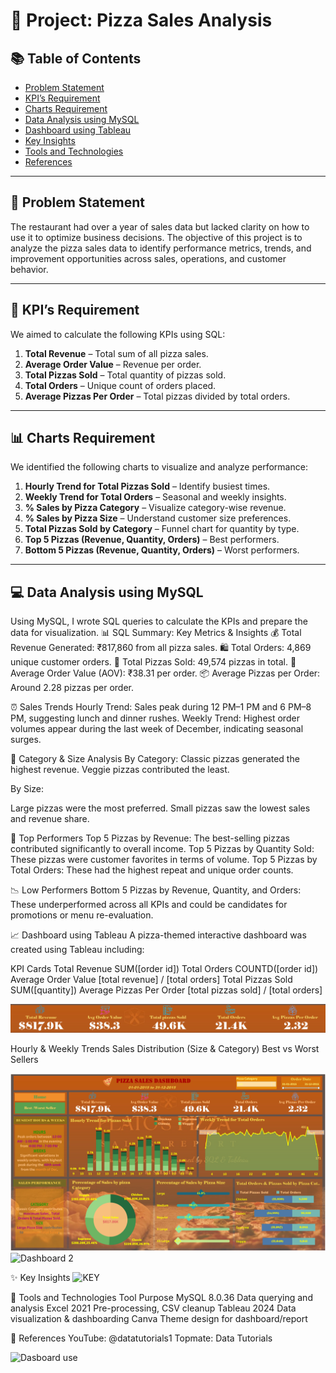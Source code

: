 
# 🍕 Project: Pizza Sales Analysis


## 📚 Table of Contents
- [Problem Statement](#problem-statement)
- [KPI’s Requirement](#kpis-requirement)
- [Charts Requirement](#charts-requirement)
- [Data Analysis using MySQL](#data-analysis-using-mysql)
- [Dashboard using Tableau](#dashboard-using-tableau)
- [Key Insights](#key-insights)
- [Tools and Technologies](#tools-and-technologies)
- [References](#references)

---

## 🧠 Problem Statement

The restaurant had over a year of sales data but lacked clarity on how to use it to optimize business decisions. The objective of this project is to analyze the pizza sales data to identify performance metrics, trends, and improvement opportunities across sales, operations, and customer behavior.

---

## 📌 KPI’s Requirement

We aimed to calculate the following KPIs using SQL:

1. **Total Revenue** – Total sum of all pizza sales.
2. **Average Order Value** – Revenue per order.
3. **Total Pizzas Sold** – Total quantity of pizzas sold.
4. **Total Orders** – Unique count of orders placed.
5. **Average Pizzas Per Order** – Total pizzas divided by total orders.

---

## 📊 Charts Requirement

We identified the following charts to visualize and analyze performance:

1. **Hourly Trend for Total Pizzas Sold** – Identify busiest times.
2. **Weekly Trend for Total Orders** – Seasonal and weekly insights.
3. **% Sales by Pizza Category** – Visualize category-wise revenue.
4. **% Sales by Pizza Size** – Understand customer size preferences.
5. **Total Pizzas Sold by Category** – Funnel chart for quantity by type.
6. **Top 5 Pizzas (Revenue, Quantity, Orders)** – Best performers.
7. **Bottom 5 Pizzas (Revenue, Quantity, Orders)** – Worst performers.

---

## 💻 Data Analysis using MySQL

Using MySQL, I wrote SQL queries to calculate the KPIs and prepare the data for visualization.
📊 SQL Summary: Key Metrics & Insights
💰 Total Revenue Generated: ₹817,860 from all pizza sales.
🛍️ Total Orders: 4,869 unique customer orders.
🍕 Total Pizzas Sold: 49,574 pizzas in total.
💸 Average Order Value (AOV): ₹38.31 per order.
📦 Average Pizzas per Order: Around 2.28 pizzas per order.

⏰ Sales Trends
Hourly Trend: Sales peak during 12 PM–1 PM and 6 PM–8 PM, suggesting lunch and dinner rushes.
Weekly Trend: Highest order volumes appear during the last week of December, indicating seasonal surges.

🧁 Category & Size Analysis
By Category:
Classic pizzas generated the highest revenue.
Veggie pizzas contributed the least.

By Size:

Large pizzas were the most preferred.
Small pizzas saw the lowest sales and revenue share.

🥇 Top Performers
Top 5 Pizzas by Revenue: The best-selling pizzas contributed significantly to overall income.
Top 5 Pizzas by Quantity Sold: These pizzas were customer favorites in terms of volume.
Top 5 Pizzas by Total Orders: These had the highest repeat and unique order counts.

📉 Low Performers
Bottom 5 Pizzas by Revenue, Quantity, and Orders:
These underperformed across all KPIs and could be candidates for promotions or menu re-evaluation.

📈 Dashboard using Tableau
A pizza-themed interactive dashboard was created using Tableau including:

KPI Cards
Total Revenue SUM([order id])
Total Orders COUNTD([order id])
Average Order Value [total revenue] / [total orders]
Total Pizzas Sold SUM([quantity])
Average Pizzas Per Order [total pizzas sold] / [total orders]

![](https://github.com/SREEJITA1904/PIZZA-SALES-ANALYSIS/raw/main/KPI's.png)

Hourly & Weekly Trends
Sales Distribution (Size & Category)
Best vs Worst Sellers

![](https://github.com/SREEJITA1904/PIZZA-SALES-ANALYSIS/raw/main/Slide1.PNG)
![Dashboard 2](dashboard_preview.png)

✨ Key Insights
![KEY](dashboard_preview.png)

🧰 Tools and Technologies
Tool	Purpose
MySQL 8.0.36	Data querying and analysis
Excel 2021	Pre-processing, CSV cleanup
Tableau 2024	Data visualization & dashboarding
Canva	Theme design for dashboard/report

🔗 References
YouTube: @datatutorials1
Topmate: Data Tutorials

![Dasboard use]()
